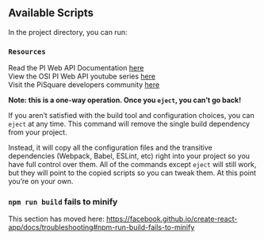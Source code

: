 ## Available Scripts

In the project directory, you can run:

### `Resources`

Read the PI Web API Documentation [here](https://github.com/osisoft/OSI-Samples/tree/master/piwebapi_samples)<br/>
View the OSI PI Web API youtube series [here](https://www.youtube.com/watch?v=OXr69rqLJcU&list=PLMcG1Hs2JbcvGH0VCE4o-CjjaUkTiW5_D)<br/>
Visit the PiSquare developers community [here](https://pisquare.osisoft.com/community/developers-club/)<br/>


**Note: this is a one-way operation. Once you `eject`, you can’t go back!**

If you aren’t satisfied with the build tool and configuration choices, you can `eject` at any time. This command will remove the single build dependency from your project.

Instead, it will copy all the configuration files and the transitive dependencies (Webpack, Babel, ESLint, etc) right into your project so you have full control over them. All of the commands except `eject` will still work, but they will point to the copied scripts so you can tweak them. At this point you’re on your own.

### `npm run build` fails to minify

This section has moved here: https://facebook.github.io/create-react-app/docs/troubleshooting#npm-run-build-fails-to-minify
